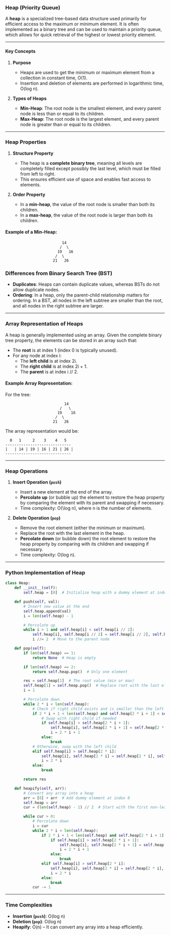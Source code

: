 ### Heap (Priority Queue)

A **heap** is a specialized tree-based data structure used primarily for efficient access to the maximum or minimum
element. It is often implemented as a binary tree and can be used to maintain a priority queue, which allows for quick
retrieval of the highest or lowest priority element.

---

#### Key Concepts

1. **Purpose**

   - Heaps are used to get the minimum or maximum element from a collection in constant time, O(1).
   - Insertion and deletion of elements are performed in logarithmic time, O(log n).

2. **Types of Heaps**
   - **Min-Heap**: The root node is the smallest element, and every parent node is less than or equal to its children.
   - **Max-Heap**: The root node is the largest element, and every parent node is greater than or equal to its children.

---

### Heap Properties

1. **Structure Property**

   - The heap is a **complete binary tree**, meaning all levels are completely filled except possibly the last level,
     which must be filled from left to right.
   - This ensures efficient use of space and enables fast access to elements.

2. **Order Property**
   - In a **min-heap**, the value of the root node is smaller than both its children.
   - In a **max-heap**, the value of the root node is larger than both its children.

#### Example of a Min-Heap:

```
                         14
                        /  \
                       19   16
                      /  \
                     21   26
```

### Differences from Binary Search Tree (BST)

- **Duplicates**: Heaps can contain duplicate values, whereas BSTs do not allow duplicate nodes.
- **Ordering**: In a heap, only the parent-child relationship matters for ordering. In a BST, all nodes in the left
  subtree are smaller than the root, and all nodes in the right subtree are larger.

---

### Array Representation of Heaps

A heap is generally implemented using an array. Given the complete binary tree property, the elements can be stored in
an array such that:

- The **root** is at index 1 (index 0 is typically unused).
- For any node at index i:
  - The **left child** is at index 2i.
  - The **right child** is at index 2i + 1.
  - The **parent** is at index i // 2.

#### Example Array Representation:

For the tree:

```
                          14
                        /   \
                       19    16
                      /  \
                     21   26
```

The array representation would be:

```
  0   1     2    3    4   5
-----------------------------
|   | 14 | 19 | 16 | 21 | 26 |
-----------------------------
```

---

### Heap Operations

1. **Insert Operation (`push`)**

   - Insert a new element at the end of the array.
   - **Percolate up** (or bubble up) the element to restore the heap property by comparing the element with its parent
     and swapping if necessary.
   - Time complexity: O(\log n), where n is the number of elements.

2. **Delete Operation (`pop`)**

   - Remove the root element (either the minimum or maximum).
   - Replace the root with the last element in the heap.
   - **Percolate down** (or bubble down) the root element to restore the heap property by comparing with its children
     and swapping if necessary.
   - Time complexity: O(log n).

---

### Python Implementation of Heap

```python
class Heap:
    def __init__(self):
        self.heap = [0]  # Initialize heap with a dummy element at index 0

    def push(self, val):
        # Insert new value at the end
        self.heap.append(val)
        i = len(self.heap) - 1

        # Percolate up
        while i > 1 and self.heap[i] < self.heap[i // 2]:
            self.heap[i], self.heap[i // 2] = self.heap[i // 2], self.heap[i]
            i //= 2  # Move to the parent node

    def pop(self):
        if len(self.heap) == 1:
            return None  # Heap is empty

        if len(self.heap) == 2:
            return self.heap.pop()  # Only one element

        res = self.heap[1]  # The root value (min or max)
        self.heap[1] = self.heap.pop()  # Replace root with the last element
        i = 1

        # Percolate down
        while 2 * i < len(self.heap):
            # Check if right child exists and is smaller than the left child
            if 2 * i + 1 < len(self.heap) and self.heap[2 * i + 1] < self.heap[2 * i]:
                # Swap with right child if needed
                if self.heap[i] > self.heap[2 * i + 1]:
                    self.heap[i], self.heap[2 * i + 1] = self.heap[2 * i + 1], self.heap[i]
                    i = 2 * i + 1
                else:
                    break
            # Otherwise, swap with the left child
            elif self.heap[i] > self.heap[2 * i]:
                self.heap[i], self.heap[2 * i] = self.heap[2 * i], self.heap[i]
                i = 2 * i
            else:
                break

        return res

    def heapify(self, arr):
        # Convert any array into a heap
        arr = [0] + arr  # Add dummy element at index 0
        self.heap = arr
        cur = (len(self.heap) - 1) // 2  # Start with the first non-leaf node

        while cur > 0:
            # Percolate down
            i = cur
            while 2 * i < len(self.heap):
                if 2 * i + 1 < len(self.heap) and self.heap[2 * i + 1] < self.heap[2 * i]:
                    if self.heap[i] > self.heap[2 * i + 1]:
                        self.heap[i], self.heap[2 * i + 1] = self.heap[2 * i + 1], self.heap[i]
                        i = 2 * i + 1
                    else:
                        break
                elif self.heap[i] > self.heap[2 * i]:
                    self.heap[i], self.heap[2 * i] = self.heap[2 * i], self.heap[i]
                    i = 2 * i
                else:
                    break
            cur -= 1
```

---

### Time Complexities

- **Insertion (`push`)**: O(log n)
- **Deletion (`pop`)**: O(log n)
- **Heapify**: O(n) – It can convert any array into a heap efficiently.
